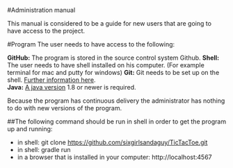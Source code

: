 #Administration manual

This manual is considered to be a guide for new users that are going to have access to the project.

#Program
The user needs to have access to the following:

**GitHub:** The program is stored in the source control system Github.
**Shell:** The user needs to have shell installed on his computer. (For example terminal for mac and putty for windows)
**Git:** Git needs to be set up on the shell. [Further information here](http://git-scm.com/book/en/v2/Getting-Started-Installing-Git "a Safari extension"). </br>
**Java:** [A java version](https://java.com/en/download/ "java") 1.8 or newer is required. </br>

Because the program has continuous delivery the administrator has nothing to do with new versions of the program. 

##The following command should be run in shell in order to get the program up and running:
* in shell: git clone https://github.com/sixgirlsandaguy/TicTacToe.git
* in shell: gradle run
* in a browser that is installed in your computer: http://localhost:4567


